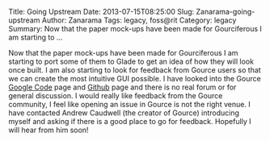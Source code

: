 Title: Going Upstream
Date: 2013-07-15T08:25:00
Slug: Zanarama-going-upstream
Author: Zanarama
Tags: legacy, foss@rit
Category: legacy
Summary: Now that the paper mock-ups have been made for Gourciferous I am starting to ... 

Now that the paper mock-ups have been made for Gourciferous I am starting to
port some of them to Glade to get an idea of how they will look once built. I
am also starting to look for feedback from Gource users so that we can create
the most intuitive GUI possible. I have looked into the Gource [Google
Code](http://code.google.com/p/gource/) page and
[Github](https://github.com/acaudwell/Gource) page and there is no real forum
or for general discussion. I would really like feedback from the Gource
community, I feel like opening an issue in Gource is not the right venue. I
have contacted Andrew Caudwell (the creator of Gource) introducing myself and
asking if there is a good place to go for feedback. Hopefully I will hear from
him soon!

